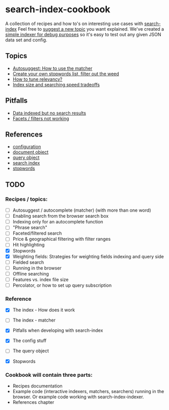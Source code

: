 # search-index-cookbook
A collection of recipes and how to's on interesting use cases with [search-index](https://github.com/fergiemcdowall/search-index)
Feel free to [suggest a new topic](https://github.com/eklem/search-index-cookbook/issues/new) you want explained. We've created a [simple indexer for debug purposes](/eklem/search-index-indexer) so it's easy to test out any given JSON data set and config.

## Topics

- [Autosuggest: How to use the matcher](/doc/topics/autosuggest.md)
- [Create your own stopwords list, filter out the weed](/doc/topics/stopwords-filtering-away-garbage.md)
- [How to tune relevancy?](/doc/topics/field-weighting.md)
- [Index size and searching speed tradeoffs](/doc/topics/size-speed-tradeoffs.md)

## Pitfalls

- [Data indexed but no search results](/doc/topics/pitfalls.md#data-indexed-but-no-search-results)
- [Facets / filters not working](/doc/topics/pitfalls.md#facets--filters-not-working)

## References

- [configuration](/doc/reference/configuration.md)
- [document object](/doc/reference/document-object.md)
- [query object](/doc/reference/query-object.md)
- [search index](/doc/reference/search-index.md)
- [stopwords](/doc/reference/stopwords.md)



## TODO
### Recipes / topics:
- [ ] Autosuggest / autocomplete (matcher) (with more than one word)
- [ ] Enabling search from the browser search box
- [ ] Indexing only for an autocomplete function
- [ ] "Phrase search"
- [ ] Faceted/filtered search
- [ ] Price & geographical filtering with filter ranges
- [ ] Hit highlighting
- [x] Stopwords
- [x] Weighting fields: Strategies for weighting fields indexing and query side
- [ ] Fielded search
- [ ] Running in the browser
- [ ] Offline searching
- [ ] Features vs. index file size
- [ ] Percolator, or how to set up query subscription 

### Reference
- [x] The index - How does it work
- [ ] The index - matcher
- [x] Pitfalls when developing with search-index
- [x] The config stuff
- [ ] The query object
- [x] Stopwords


### Cookbook will contain three parts:
- Recipes documentation
 - Example code (interactive indexers, matchers, searchers) running in the browser. Or example code working with search-index-indexer.
- References chapter


